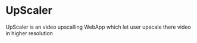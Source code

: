 # UpScaler
UpScaler is an video upscalling WebApp which let user upscale there video in higher resolution
